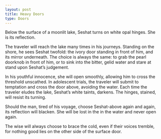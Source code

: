 ```yaml
---
layout: post
title: Heavy Doors
type: Doors
---
```


Below the surface of a moonlit lake, Seshat turns on white opal hinges. She is its reflection.

The traveler will reach the lake many times in his journeys. Standing on the shore, he sees Seshat twofold: the ivory door standing in front of him, and its mirror underneath. The choice is always the same: to grab the pearl doorknob in front of him, or to sink into the bitter, gelid water and stare at stand upon Seshat’s judgement.

In his youthful innocence, she will open smoothly, allowing him to cross the threshold unscathed. In adolescent trials, the traveler will submit to temptation and cross the door above, avoiding the water. Each time the traveler eludes the lake, Seshat’s white taints, darkens. The hinges, stained, will resist its turning.

Should the man, tired of his voyage, choose Seshat-above again and again, its reflection will blacken. She will be lost in the in the water and never open again.

The wise will always choose to brace the cold, even if their voices tremble, for nothing good lies on the other side of the surface door.
